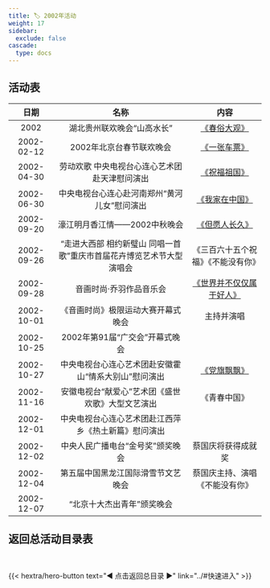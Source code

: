 ```yaml
---
title: 🏷️ 2002年活动
weight: 17
sidebar:
  exclude: false
cascade:
  type: docs
---
```


## 活动表

|日期|名称|内容|
|:-----:|:-----:|:-----:|
|2002|湖北贵州联欢晚会“山高水长”|[《春俗大观》](../2002/2002/)|
|2002-02-12|2002年北京台春节联欢晚会|[《一张车票》](../2002/20020212/)|
|2002-04-30|劳动欢歌 中央电视台心连心艺术团赴天津慰问演出|[《祝福祖国》](../2002/20020430/)|
|2002-06-30|中央电视台心连心赴河南郑州“黄河儿女”慰问演出|[《我家在中国》](../2002/20020630/)|
|2002-09-20|濠江明月香江情——2002中秋晚会|[《但愿人长久》](../2002/20020920/)|
|2002-09-26|“走进大西部 相约新璧山 同唱一首歌”重庆市首届花卉博览艺术节大型演唱会|《三百六十五个祝福》《不能没有你》|
|2002-09-28|音画时尚·乔羽作品音乐会|[《世界并不仅仅属于好人》](../2002/20020928/)|
|2002-10-01|《音画时尚》极限运动大赛开幕式晚会|主持并演唱|
|2002-10-25|2002年第91届“广交会”开幕式晚会||
|2002-10-27|中央电视台心连心艺术团赴安徽霍山“情系大别山”慰问演出|[《党旗飘飘》](../2002/20021027/)|
|2002-11-16|安徽电视台“献爱心”艺术团《盛世欢歌》大型文艺演出|《青春中国》|
|2002-12-01|中央电视台心连心艺术团赴江西萍乡《热土新篇》慰问演出||
|2002-12-02|中央人民广播电台“金号奖”颁奖晚会|蔡国庆将获得成就奖|
|2002-12-04|第五届中国黑龙江国际滑雪节文艺晚会|蔡国庆主持、演唱《不能没有你》|
|2002-12-07|“北京十大杰出青年”颁奖晚会||




## 返回总活动目录表

<br>

{{< hextra/hero-button text="◀ 点击返回总目录 ▶" link="../#快速进入" >}}